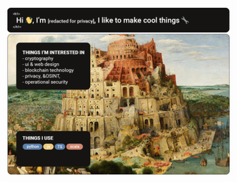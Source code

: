 ![alt text](https://github.com/s-alad/s-alad/blob/main/assets/h-adj.png "Introduction")
![alt text](https://github.com/s-alad/s-alad/blob/main/assets/main-update.png "Main Content")
<!--
**s-alad/s-alad** is a ✨ _special_ ✨ repository because its `README.md` (this file) appears on your GitHub profile.

Here are some ideas to get you started:

- 🔭 I’m currently working on ...
- 🌱 I’m currently learning ...
- 👯 I’m looking to collaborate on ...
- 🤔 I’m looking for help with ...
- 💬 Ask me about ...
- 📫 How to reach me: ...
- 😄 Pronouns: ...
- ⚡ Fun fact: ...
-->
